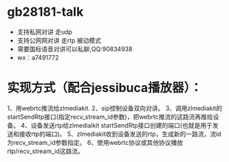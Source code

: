 # gb28181-talk
- 支持私网对讲 走udp
- 支持公网网对讲 走rtp 被动模式
- 需要国标语音对讲可以私聊,QQ:90834938
- wx：a7491772

# 实现方式（配合jessibuca播放器）：
1、用webrtc推流给zlmediakit.
2、sip控制设备双向对讲。
3、调用zlmediakit的startSendRtp接口(指定recv_stream_id参数)，把webrtc推流的这路流再推给设备。
4、设备发送rtp给zlmediaikit startSendRtp接口创建的端口(也就是用于发送和接收rtp的端口)。
5、zlmediakit收到设备发送的rtp，生成新的一路流，流id为recv_stream_id参数指定。
6、使用webrtc协议或其他协议播放rtp/recv_stream_id这路流。
